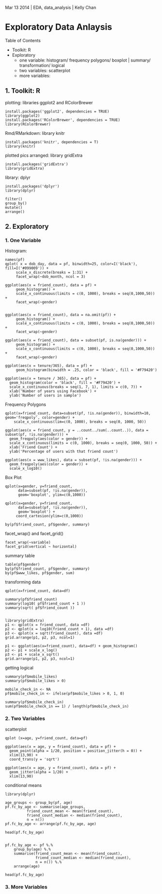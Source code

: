 Mar 13 2014 | EDA, data_analysis | Kelly Chan
# Exploratory Data Anlaysis
Table of Contents
- Toolkit: R
- Exploratory
    - one variable: histogram/ frequency polygons/ boxplot | summary/ transformation/ logical
    - two variables: scatterplot
    - more variables:

## 1. Toolkit: R

plotting: libraries ggplot2 and RColorBrewer
```{r}
install.packages('ggplot2', dependencies = TRUE)
library(ggplot2)
install.packages('RColorBrewer', dependencies = TRUE)
library(RColorBrewer)
```
Rmd/RMarkdown: library knitr
```{r}
install.packages('knitr', dependencies = T) 
library(knitr)
```
plotted pics arranged: library gridExtra
```{r}
install.packages('gridExtra')
library(gridExtra)
```

library: dplyr
```{r}
install.packages('dplyr')
library(dplyr)

filter()
group_by()
mutate()
arrange()
```

## 2. Exploratory

### 1. One Variable

Histogram: 
```
names(pf)
qplot( x = dob_day, data = pf, binwidth=25, color=I('black'), fill=I('#099009')) + 
     scale_x_discrete(breaks = 1:31) +
     facet_wrap(~dob_month, ncol = 3)

ggplot(aes(x = friend_count), data = pf) +
     geom_histogram() + 
     scale_x_continuous(limits = c(0, 1000), breaks = seq(0,1000,50)) +
     facet_wrap(~gender)


ggplot(aes(x = friend_count), data = na.omit(pf)) +
     geom_histogram() + 
     scale_x_continuous(limits = c(0, 1000), breaks = seq(0,1000,50)) +
     facet_wrap(~gender)

ggplot(aes(x = friend_count), data = subset(pf, is.na(gender))) +
     geom_histogram() + 
     scale_x_continuous(limits = c(0, 1000), breaks = seq(0,1000,50)) +
     facet_wrap(~gender)
     
ggplot(aes(x = tenure/365), data = pf) + 
     geom_histogram(binwidth = .25, color = 'black', fill = '#F79420')

ggplot(aes(x = tenure / 365), data = pf) + 
  geom_histogram(color = 'black', fill = '#F79420') + 
  scale_x_continuous(breaks = seq(1, 7, 1), limits = c(0, 7)) + 
  xlab('Number of years using Facebook') + 
  ylab('Number of users in sample')
```

Frequency Polygons
```
qplot(x=friend_count, data=subset(pf, !is.na(gender)), binwidth=10, geom='freqpoly', color=gender) +
    scale_x_continuous(lim=c(0, 1000), breaks = seq(0, 1000, 50)) 

ggplot(aes(x = friend_count, y = ..count../sum(..count..)), data = subset(pf, !is.na(gender))) + 
  geom_freqpoly(aes(color = gender)) + 
  scale_x_continuous(limits = c(0, 1000), breaks = seq(0, 1000, 50)) + 
  xlab('Friend Count') + 
  ylab('Percentage of users with that friend count')

ggplot(aes(x = www_likes), data = subset(pf, !is.na(gender))) + 
  geom_freqpoly(aes(color = gender)) + 
  scale_x_log10()
```

Box Plot
```
qplot(x=gender, y=friend_count, 
      data=subset(pf, !is.na(gender)), 
      geom='boxplot', ylim=c(0,1000))

qplot(x=gender, y=friend_count, 
      data=subset(pf, !is.na(gender)), 
      geom='boxplot') +
     coord_cartesion(ylim=c(0,1000))

by(pf$friend_count, pf$gender, summary)
```

facet\_wrap() and facet_grid()
```
facet_wrap(~variable)
facet_grid(vertical ~ horizontal)
```

summary table
```
table(pf$gender)
by(pf$friend_count, pf$gender, summary)
by(pf$www_likes, pf$gender, sum)
```

transforming data
```
qplot(x=friend_count, data=df)

summary(pf$friend_count)
summary(log10( pf$friend_count + 1 ))
summary(sqrt( pf$friend_count ))


library(gridExtra)
p1 <- qplot(x = friend_count, data =df)
p2 <- qplot(x = log10(friend_count + 1), data =df)
p3 <- qplot(x = sqrt(friend_count), data =df)
grid.arrange(p1, p2, p3, ncol=1)

p1 <- ggplot(aes(x=friend_count), data=df) + geom_histogram()
p2 <- p1 + scale_x_log()
p3 <- p1 + scale_x_sqrt()
grid.arrange(p1, p2, p3, ncol=1)
```

getting logical
```
summary(pf$mobile_likes)
summary(pf$mobile_likes > 0)

mobile_check_in <- NA
pf$mobile_check_in <- ifelse(pf$mobile_likes > 0, 1, 0)

summary(pf$mobile_check_in)
sum(pf$mobile_check_in == 1) / length(pf$mobile_check_in)
```


### 2. Two Variables

scatterplot
```
qplot (x=age, y=friend_count, data=pf)

ggplot(aes(x = age, y = friend_count), data = pf) + 
  geom_point(alpha = 1/20, position = position_jitter(h = 0)) +
  xlim(13,90) +
  coord_trans(y = 'sqrt')

ggplot(aes(x = age, y = friend_count), data = pf) + 
  geom_jitter(alpha = 1/20) +
  xlim(13,90)

```

conditional means
```
library(dplyr)

age_groups <- group_by(pf, age)
pf.fc_by_age <- summarise(age_groups,
          friend_count_mean <- mean(friend_count),
          friend_count_median <- median(friend_count),
          n = n())
pf.fc_by_age <- arrange(pf.fc_by_age, age)

head(pf.fc_by_age)


pf.fc_by_age <- pf %.%
    group_by(age) %.%
    summarise(friend_count_mean <- mean(friend_count),
              friend_count_median <- median(friend_count),
              n = n()) %.%
    arrange(age)
    
head(pf.fc_by_age)
```
### 3. More Variables
